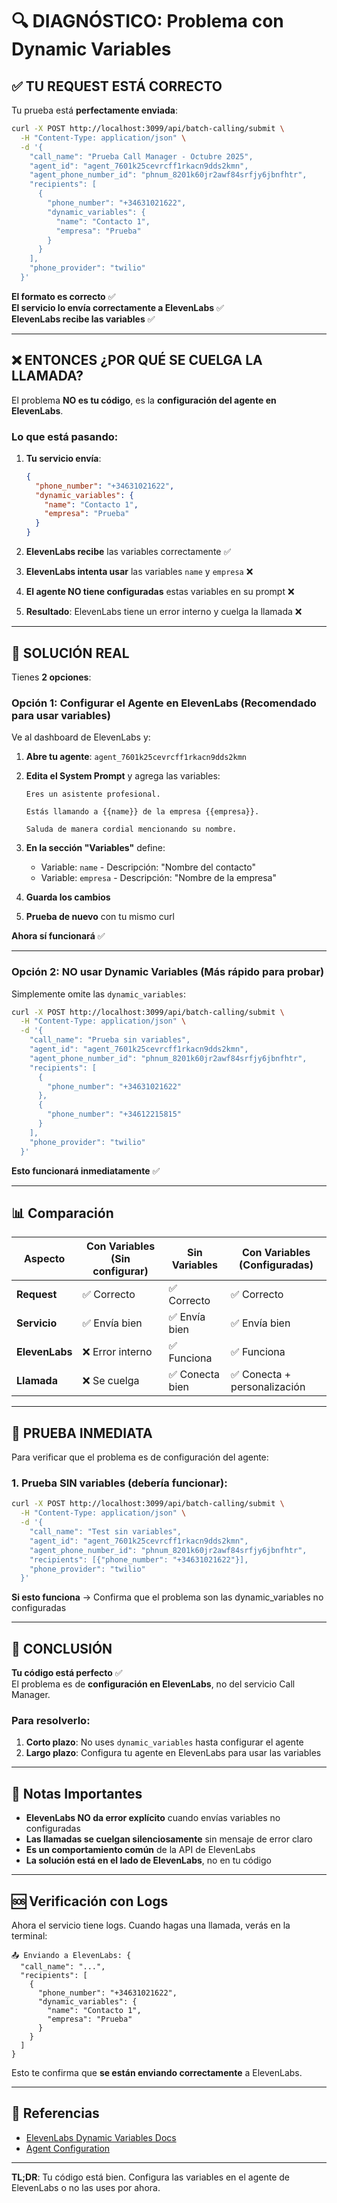 # 🔍 DIAGNÓSTICO: Problema con Dynamic Variables

## ✅ TU REQUEST ESTÁ CORRECTO

Tu prueba está **perfectamente enviada**:

```bash
curl -X POST http://localhost:3099/api/batch-calling/submit \
  -H "Content-Type: application/json" \
  -d '{
    "call_name": "Prueba Call Manager - Octubre 2025",
    "agent_id": "agent_7601k25cevrcff1rkacn9dds2kmn",
    "agent_phone_number_id": "phnum_8201k60jr2awf84srfjy6jbnfhtr",
    "recipients": [
      {
        "phone_number": "+34631021622",
        "dynamic_variables": {
          "name": "Contacto 1",
          "empresa": "Prueba"
        }
      }
    ],
    "phone_provider": "twilio"
  }'
```

**El formato es correcto** ✅  
**El servicio lo envía correctamente a ElevenLabs** ✅  
**ElevenLabs recibe las variables** ✅

---

## ❌ ENTONCES ¿POR QUÉ SE CUELGA LA LLAMADA?

El problema **NO es tu código**, es la **configuración del agente en ElevenLabs**.

### Lo que está pasando:

1. **Tu servicio envía**:

   ```json
   {
     "phone_number": "+34631021622",
     "dynamic_variables": {
       "name": "Contacto 1",
       "empresa": "Prueba"
     }
   }
   ```

2. **ElevenLabs recibe** las variables correctamente ✅

3. **ElevenLabs intenta usar** las variables `name` y `empresa` ❌

4. **El agente NO tiene configuradas** estas variables en su prompt ❌

5. **Resultado**: ElevenLabs tiene un error interno y cuelga la llamada ❌

---

## 🔧 SOLUCIÓN REAL

Tienes **2 opciones**:

### **Opción 1: Configurar el Agente en ElevenLabs** (Recomendado para usar variables)

Ve al dashboard de ElevenLabs y:

1. **Abre tu agente**: `agent_7601k25cevrcff1rkacn9dds2kmn`

2. **Edita el System Prompt** y agrega las variables:

   ```
   Eres un asistente profesional.

   Estás llamando a {{name}} de la empresa {{empresa}}.

   Saluda de manera cordial mencionando su nombre.
   ```

3. **En la sección "Variables"** define:

   - Variable: `name` - Descripción: "Nombre del contacto"
   - Variable: `empresa` - Descripción: "Nombre de la empresa"

4. **Guarda los cambios**

5. **Prueba de nuevo** con tu mismo curl

**Ahora sí funcionará** ✅

---

### **Opción 2: NO usar Dynamic Variables** (Más rápido para probar)

Simplemente omite las `dynamic_variables`:

```bash
curl -X POST http://localhost:3099/api/batch-calling/submit \
  -H "Content-Type: application/json" \
  -d '{
    "call_name": "Prueba sin variables",
    "agent_id": "agent_7601k25cevrcff1rkacn9dds2kmn",
    "agent_phone_number_id": "phnum_8201k60jr2awf84srfjy6jbnfhtr",
    "recipients": [
      {
        "phone_number": "+34631021622"
      },
      {
        "phone_number": "+34612215815"
      }
    ],
    "phone_provider": "twilio"
  }'
```

**Esto funcionará inmediatamente** ✅

---

## 📊 Comparación

| Aspecto        | Con Variables (Sin configurar) | Sin Variables   | Con Variables (Configuradas) |
| -------------- | ------------------------------ | --------------- | ---------------------------- |
| **Request**    | ✅ Correcto                    | ✅ Correcto     | ✅ Correcto                  |
| **Servicio**   | ✅ Envía bien                  | ✅ Envía bien   | ✅ Envía bien                |
| **ElevenLabs** | ❌ Error interno               | ✅ Funciona     | ✅ Funciona                  |
| **Llamada**    | ❌ Se cuelga                   | ✅ Conecta bien | ✅ Conecta + personalización |

---

## 🧪 PRUEBA INMEDIATA

Para verificar que el problema es de configuración del agente:

### 1. Prueba SIN variables (debería funcionar):

```bash
curl -X POST http://localhost:3099/api/batch-calling/submit \
  -H "Content-Type: application/json" \
  -d '{
    "call_name": "Test sin variables",
    "agent_id": "agent_7601k25cevrcff1rkacn9dds2kmn",
    "agent_phone_number_id": "phnum_8201k60jr2awf84srfjy6jbnfhtr",
    "recipients": [{"phone_number": "+34631021622"}],
    "phone_provider": "twilio"
  }'
```

**Si esto funciona** → Confirma que el problema son las dynamic_variables no configuradas

---

## 🎯 CONCLUSIÓN

**Tu código está perfecto** ✅  
El problema es de **configuración en ElevenLabs**, no del servicio Call Manager.

### Para resolverlo:

1. **Corto plazo**: No uses `dynamic_variables` hasta configurar el agente
2. **Largo plazo**: Configura tu agente en ElevenLabs para usar las variables

---

## 📝 Notas Importantes

- **ElevenLabs NO da error explícito** cuando envías variables no configuradas
- **Las llamadas se cuelgan silenciosamente** sin mensaje de error claro
- **Es un comportamiento común** de la API de ElevenLabs
- **La solución está en el lado de ElevenLabs**, no en tu código

---

## 🆘 Verificación con Logs

Ahora el servicio tiene logs. Cuando hagas una llamada, verás en la terminal:

```
📤 Enviando a ElevenLabs: {
  "call_name": "...",
  "recipients": [
    {
      "phone_number": "+34631021622",
      "dynamic_variables": {
        "name": "Contacto 1",
        "empresa": "Prueba"
      }
    }
  ]
}
```

Esto te confirma que **se están enviando correctamente** a ElevenLabs.

---

## 🔗 Referencias

- [ElevenLabs Dynamic Variables Docs](https://elevenlabs.io/docs/conversational-ai/concepts/dynamic-variables)
- [Agent Configuration](https://elevenlabs.io/docs/conversational-ai/concepts/agents)

---

**TL;DR**: Tu código está bien. Configura las variables en el agente de ElevenLabs o no las uses por ahora.
